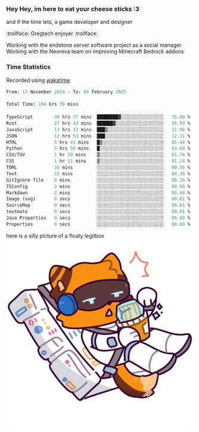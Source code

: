 ### Hey Hey, im here to eat your cheese sticks :3
and if the time lets, a game developer and designer

:trollface: Gregtech enjoyer :trollface:

Working with the endstone server software project as a social manager<br>
Working with the Neoreva team on improving Minecraft Bedrock addons

### Time Statistics
Recorded using [wakatime](https://wakatime.com).

<!--START_SECTION:waka-->

```ocaml
From: 13 November 2024 - To: 04 February 2025

Total Time: 104 hrs 39 mins

TypeScript        36 hrs 37 mins  ████████▓░░░░░░░░░░░░░░░░   35.00 %
Rust              27 hrs 43 mins  ██████▓░░░░░░░░░░░░░░░░░░   26.50 %
JavaScript        13 hrs 33 mins  ███▒░░░░░░░░░░░░░░░░░░░░░   12.96 %
JSON              12 hrs 53 mins  ███░░░░░░░░░░░░░░░░░░░░░░   12.31 %
HTML              5 hrs 41 mins   █▒░░░░░░░░░░░░░░░░░░░░░░░   05.44 %
Python            3 hrs 50 mins   █░░░░░░░░░░░░░░░░░░░░░░░░   03.68 %
CSV/TSV           1 hr 50 mins    ▒░░░░░░░░░░░░░░░░░░░░░░░░   01.76 %
CSS               1 hr 11 mins    ▒░░░░░░░░░░░░░░░░░░░░░░░░   01.14 %
TOML              35 mins         ░░░░░░░░░░░░░░░░░░░░░░░░░   00.56 %
Text              22 mins         ░░░░░░░░░░░░░░░░░░░░░░░░░   00.36 %
GitIgnore file    9 mins          ░░░░░░░░░░░░░░░░░░░░░░░░░   00.16 %
TSConfig          3 mins          ░░░░░░░░░░░░░░░░░░░░░░░░░   00.06 %
Markdown          2 mins          ░░░░░░░░░░░░░░░░░░░░░░░░░   00.04 %
Image (svg)       0 secs          ░░░░░░░░░░░░░░░░░░░░░░░░░   00.01 %
SourceMap         0 secs          ░░░░░░░░░░░░░░░░░░░░░░░░░   00.01 %
textmate          0 secs          ░░░░░░░░░░░░░░░░░░░░░░░░░   00.01 %
Java Properties   0 secs          ░░░░░░░░░░░░░░░░░░░░░░░░░   00.00 %
Properties        0 secs          ░░░░░░░░░░░░░░░░░░░░░░░░░   00.00 %
```

<!--END_SECTION:waka-->

here is a silly picture of a floaty legitbox
![Silly legitbox](goobernoback_lower.png)
